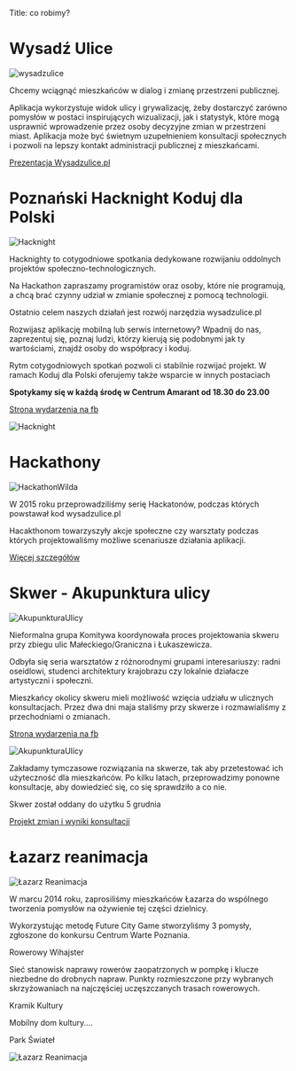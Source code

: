 Title: co robimy?

# Wysadź Ulice
![wysadzulice]({filename}/images/wysadzulice.png)

Chcemy wciągnąć mieszkańców w dialog i zmianę przestrzeni publicznej.

Aplikacja wykorzystuje widok ulicy i grywalizację, żeby dostarczyć zarówno pomysłów w postaci inspirujących wizualizacji, jak i statystyk, które mogą usprawnić wprowadzenie przez osoby decyzyjne zmian w przestrzeni miast. Aplikacja może być świetnym uzupełnieniem konsultacji społecznych i pozwoli na lepszy kontakt administracji publicznej z mieszkańcami.

[Prezentacja Wysadzulice.pl](http://www.slideshare.net/KomitywaTV/czy-bdzie-wysadzulicepl)

# Poznański Hacknight Koduj dla Polski
![Hacknight]({filename}/images/hacknight.png)

Hacknighty to cotygodniowe spotkania dedykowane rozwijaniu oddolnych projektów społeczno-technologicznych.

Na Hackathon zapraszamy programistów oraz osoby, które nie programują, a chcą brać czynny udział w zmianie społecznej z pomocą technologii.

Ostatnio celem naszych działań jest rozwój narzędzia wysadzulice.pl

Rozwijasz aplikację mobilną lub serwis internetowy? Wpadnij do nas, zaprezentuj się, poznaj ludzi, którzy kierują się podobnymi jak ty wartościami, znajdź osoby do współpracy i koduj.

Rytm cotygodniowych spotkań pozwoli ci stabilnie rozwijać projekt. W ramach Koduj dla Polski oferujemy także wsparcie w innych postaciach 

**Spotykamy się w każdą środę w Centrum Amarant od 18.30 do 23.00**

[Strona wydarzenia na fb](https://www.facebook.com/events/1531967667100013/)

![Hacknight]({filename}/images/Hacknight2.jpg)

# Hackathony
![HackathonWilda]({filename}/images/hackathonwilda.jpg)

W 2015 roku przeprowadziliśmy serię Hackatonów, podczas których powstawał kod wysadzulice.pl

Hacakthonom towarzyszyły akcje społeczne czy warsztaty podczas których projektowaliśmy możliwe scenariusze działania aplikacji.

[Więcej szczegółów](https://www.facebook.com/KOMITYWA.org/events?key=events)


# Skwer - Akupunktura ulicy
![AkupunkturaUlicy]({filename}/images/akupunkturaulicy.jpg)

Nieformalna grupa Komitywa koordynowała proces projektowania skweru przy zbiegu ulic Małeckiego/Graniczna i Łukaszewicza. 

Odbyła się seria warsztatów z różnorodnymi grupami interesariuszy: radni oseidlowi, studenci architektury krajobrazu czy lokalnie działacze artystyczni i społeczni. 

Mieszkańcy okolicy skweru mieli możliwość wzięcia udziału w ulicznych konsultacjach. Przez dwa dni maja staliśmy przy skwerze i rozmawialiśmy z przechodniami o zmianach.

[Strona wydarzenia na fb](https://www.facebook.com/events/581756005300461/)

![AkupunkturaUlicy]({filename}/images/akupunkturaulicy2.jpg)


Zakładamy tymczasowe rozwiązania na skwerze, tak aby przetestować ich użyteczność dla mieszkańców. Po kilku latach, przeprowadzimy ponowne konsultacje, aby dowiedzieć się, co się sprawdziło a co nie. 

Skwer został oddany do użytku 5 grudnia

[Projekt zmian i wyniki konsultacji](http://www.slideshare.net/KomitywaTV/zmiany-na-placu-maeckiego-graniczna-koniec-2015)



# Łazarz reanimacja

![Łazarz Reanimacja]({filename}/images/lazarz-reanimacja.jpg)

W marcu 2014 roku, zaprosiliśmy mieszkańców Łazarza do wspólnego tworzenia pomysłów na ożywienie tej części dzielnicy. 

Wykorzystując metodę Future City Game stworzyliśmy 3 pomysły, zgłoszone do konkursu Centrum Warte Poznania.

Rowerowy Wihajster

Sieć stanowisk naprawy rowerów zaopatrzonych w pompkę i klucze niezbedne do drobnych napraw.
Punkty rozmieszczone przy wybranych skrzyżowaniach na najczęściej uczęszczanych trasach rowerowych.

Kramik Kultury

Mobilny dom kultury....


Park Świateł

![Łazarz Reanimacja]({filename}/images/lazarz-reanimacja2.jpg)
